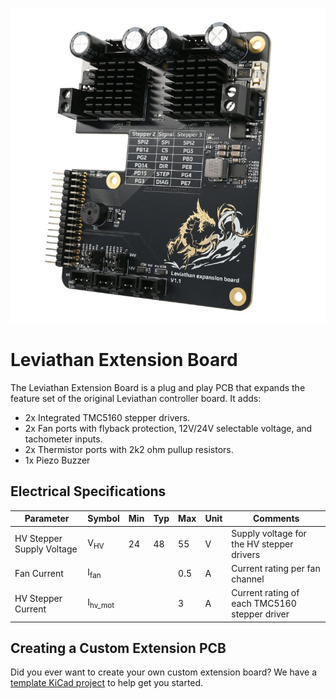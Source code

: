 ![Leviathan_Ext](/Media/product_img_web.jpg "Leviathan Extension")

# Leviathan Extension Board
The Leviathan Extension Board is a plug and play PCB that expands the feature set of the original Leviathan controller board. It adds: 
- 2x Integrated TMC5160 stepper drivers. 
- 2x Fan ports with flyback protection, 12V/24V selectable voltage, and tachometer inputs. 
- 2x Thermistor ports with 2k2 ohm pullup resistors. 
- 1x Piezo Buzzer


## Electrical Specifications
| Parameter                 | Symbol             |  Min  | Typ   | Max   | Unit | Comments |
| --------------            | ------------------ | ----- | ----- | ----- |----- | -------- |
| HV Stepper Supply Voltage | V<sub>HV</sub>     | 24    | 48    | 55    |  V   | Supply voltage for the HV stepper drivers |
| Fan Current               | I<sub>fan</sub>    |       |       | 0.5   |  A   | Current rating per fan channel |
| HV Stepper Current        | I<sub>hv_mot</sub> |       |       | 3     |  A   | Current rating of each TMC5160 stepper driver |


## Creating a Custom Extension PCB
Did you ever want to create your own custom extension board? We have a [template KiCad project](https://github.com/MotorDynamicsLab/Leviathan-Ext-Template) to help get you started. 